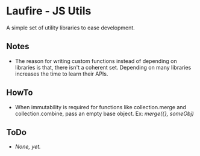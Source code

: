 # Laufire - JS Utils

  A simple set of utility libraries to ease development.

## Notes

* The reason for writing custom functions instead of depending on libraries is that, there isn't a coherent set. Depending on many libraries increases the time to learn their APIs.

## HowTo

* When immutability is required for functions like collection.merge and collection.combine, pass an empty base object. Ex: *merge({}, someObj)*

## ToDo

* *None, yet.*
